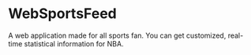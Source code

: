 # WebSportsFeed
A web application made for all sports fan. You can get customized, real-time statistical information for NBA.
